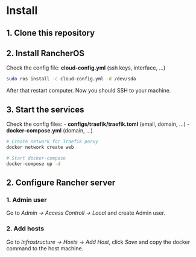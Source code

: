 # Install

## 1. Clone this repository

## 2. Install RancherOS
Check the config file: **cloud-config.yml** (ssh keys, interface, ...)

```bash
sudo ros install -c cloud-config.yml -d /dev/sda
```
After that restart computer. Now you should SSH to your machine.

## 3. Start the services
Check the config files:
    - **configs/traefik/traefik.toml** (email, domain, ...)
    - **docker-compose.yml** (domain, ...)

```bash
# Create network for Traefik porxy
docker network create web

# Start docker-compose
docker-compose up -d
```

## 2. Configure Rancher server
### 1. Admin user
Go to *Admin -> Access Controll -> Local* and create Admin user.
### 2. Add hosts
Go to *Infrastructure -> Hosts -> Add Host*, click *Save* and copy the docker command to the host machine.
